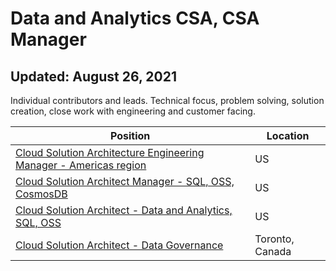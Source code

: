 # Data and Analytics CSA, CSA Manager
## Updated: August 26, 2021 

Individual contributors and leads. Technical focus, problem solving, solution creation, close work with engineering and customer facing. 

Position | Location
-------- | --------
[Cloud Solution Architecture Engineering Manager - Americas region](https://careers.microsoft.com/us/en/job/1141049/Cloud-Solution-Architecture-Engineering-Manager-US) | US
[Cloud Solution Architect Manager - SQL, OSS, CosmosDB](https://careers.microsoft.com/us/en/job/1042661/Cloud-Solution-Architect-Manager-SQL-OSS-Cosmos-DB) | US
[Cloud Solution Architect - Data and Analytics, SQL, OSS](https://careers.microsoft.com/us/en/job/1028143/Cloud-Solution-Architect-Data-Analytics) | US
[Cloud Solution Architect - Data Governance](https://careers.microsoft.com/us/en/job/1055413/Cloud-Solution-Architect-Data-Governance) | Toronto, Canada
